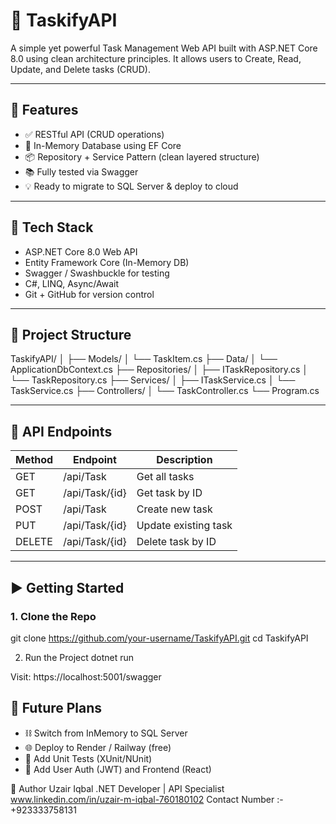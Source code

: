 # 📝 TaskifyAPI

A simple yet powerful Task Management Web API built with ASP.NET Core 8.0 using clean architecture principles. It allows users to Create, Read, Update, and Delete tasks (CRUD).

---

## 🚀 Features

- ✅ RESTful API (CRUD operations)
- 🔄 In-Memory Database using EF Core
- 📦 Repository + Service Pattern (clean layered structure)
- 📚 Fully tested via Swagger
- 💡 Ready to migrate to SQL Server & deploy to cloud

---

## 🧱 Tech Stack

- ASP.NET Core 8.0 Web API
- Entity Framework Core (In-Memory DB)
- Swagger / Swashbuckle for testing
- C#, LINQ, Async/Await
- Git + GitHub for version control

---

## 📂 Project Structure

TaskifyAPI/
│
├── Models/
│ └── TaskItem.cs
├── Data/
│ └── ApplicationDbContext.cs
├── Repositories/
│ ├── ITaskRepository.cs
│ └── TaskRepository.cs
├── Services/
│ ├── ITaskService.cs
│ └── TaskService.cs
├── Controllers/
│ └── TaskController.cs
└── Program.cs

---

## 🧪 API Endpoints

| Method | Endpoint       | Description          |
| ------ | -------------- | -------------------- |
| GET    | /api/Task      | Get all tasks        |
| GET    | /api/Task/{id} | Get task by ID       |
| POST   | /api/Task      | Create new task      |
| PUT    | /api/Task/{id} | Update existing task |
| DELETE | /api/Task/{id} | Delete task by ID    |

---

## ▶️ Getting Started

### 1. Clone the Repo

git clone https://github.com/your-username/TaskifyAPI.git
cd TaskifyAPI

2. Run the Project
   dotnet run

Visit: https://localhost:5001/swagger

## 🧠 Future Plans

- ⛓️ Switch from InMemory to SQL Server
- 🌐 Deploy to Render / Railway (free)
- 🧪 Add Unit Tests (XUnit/NUnit)
- 🌱 Add User Auth (JWT) and Frontend (React)

🤝 Author
Uzair Iqbal
.NET Developer | API Specialist
www.linkedin.com/in/uzair-m-iqbal-760180102
Contact Number :- +923333758131
